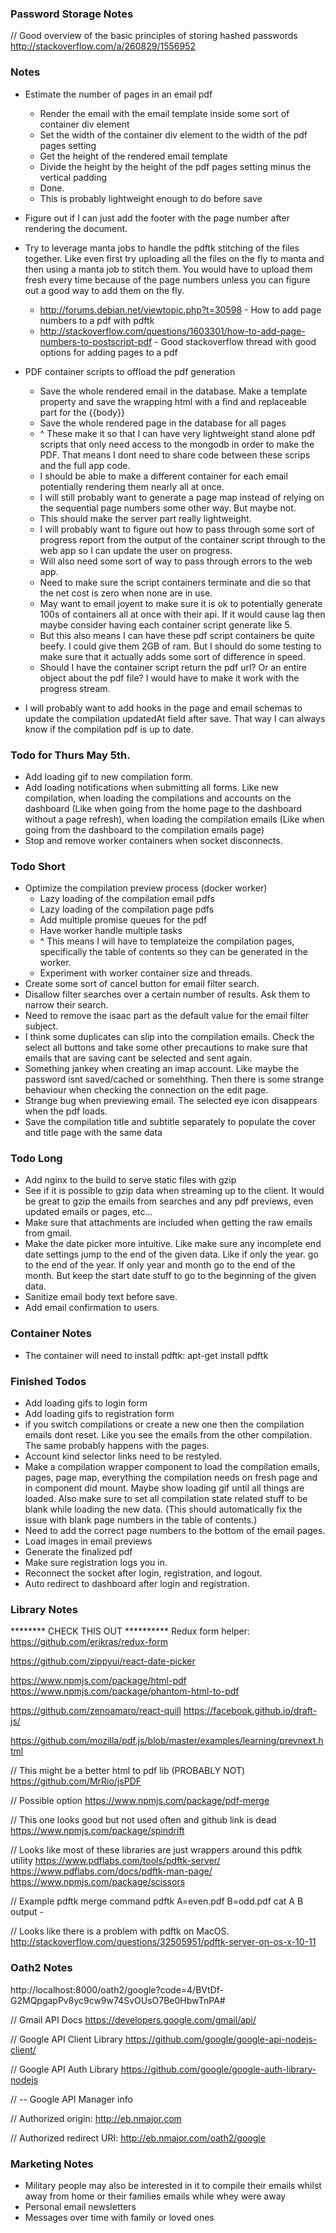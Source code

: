 
### Password Storage Notes
// Good overview of the basic principles of storing hashed passwords
http://stackoverflow.com/a/260829/1556952

### Notes

- Estimate the number of pages in an email pdf
  - Render the email with the email template inside some sort of container div element
  - Set the width of the container div element to the width of the pdf pages setting
  - Get the height of the rendered email template
  - Divide the height by the height of the pdf pages setting minus the vertical padding
  - Done.
  - This is probably lightweight enough to do before save

- Figure out if I can just add the footer with the page number after rendering the document.

- Try to leverage manta jobs to handle the pdftk stitching of the files together. Like even first try uploading all the files on the fly to manta and then using a manta job to stitch them. You would have to upload them fresh every time because of the page numbers unless you can figure out a good way to add them on the fly.
  - http://forums.debian.net/viewtopic.php?t=30598 - How to add page numbers to a pdf with pdftk
  - http://stackoverflow.com/questions/1603301/how-to-add-page-numbers-to-postscript-pdf - Good stackoverflow thread with good options for adding pages to a pdf

- PDF container scripts to offload the pdf generation
  - Save the whole rendered email in the database. Make a template property and save the wrapping html with a find and replaceable part for the {{body}}
  - Save the whole rendered page in the database for all pages
  - ^ These make it so that I can have very lightweight stand alone pdf scripts that only need access to the mongodb in order to make the PDF. That means I dont need to share code between these scrips and the full app code.
  - I should be able to make a different container for each email potentially rendering them nearly all at once.
  - I will still probably want to generate a page map instead of relying on the sequential page numbers some other way. But maybe not.
  - This should make the server part really lightweight.
  - I will probably want to figure out how to pass through some sort of progress report from the output of the container script through to the web app so I can update the user on progress.
  - Will also need some sort of way to pass through errors to the web app.
  - Need to make sure the script containers terminate and die so that the net cost is zero when none are in use.
  - May want to email joyent to make sure it is ok to potentially generate 100s of containers all at once with their api. If it would cause lag then maybe consider having each container script generate like 5.
  - But this also means I can have these pdf script containers be quite beefy. I could give them 2GB of ram. But I should do some testing to make sure that it actually adds some sort of difference in speed.
  - Should I have the container script return the pdf url? Or an entire object about the pdf file? I would have to make it work with the progress stream.

- I will probably want to add hooks in the page and email schemas to update the compilation updatedAt field after save. That way I can always know if the compilation pdf is up to date.


### Todo for Thurs May 5th.
- Add loading gif to new compilation form.
- Add loading notifications when submitting all forms. Like new compilation, when loading the compilations and accounts on the dashboard (Like when going from the home page to the dashboard without a page refresh), when loading the compilation emails (Like when going from the dashboard to the compilation emails page)
- Stop and remove worker containers when socket disconnects.

### Todo Short
- Optimize the compilation preview process (docker worker)
  - Lazy loading of the compilation email pdfs
  - Lazy loading of the compilation page pdfs
  - Add multiple promise queues for the pdf
  - Have worker handle multiple tasks
  - ^ This means I will have to templateize the compilation pages, specifically the table of contents so they can be generated in the worker.
  - Experiment with worker container size and threads.
- Create some sort of cancel button for email filter search.
- Disallow filter searches over a certain number of results. Ask them to narrow their search.
- Need to remove the isaac part as the default value for the email filter subject.
- I think some duplicates can slip into the compilation emails. Check the select all buttons and take some other precautions to make sure that emails that are saving cant be selected and sent again.
- Something jankey when creating an imap account. Like maybe the password isnt saved/cached or somehthing. Then there is some strange behaviour when checking the connection on the edit page.
- Strange bug when previewing email. The selected eye icon disappears when the pdf loads.
- Save the compilation title and subtitle separately to populate the cover and title page with the same data

### Todo Long

- Add nginx to the build to serve static files with gzip
- See if it is possible to gzip data when streaming up to the client. It would be great to gzip the emails from searches and any pdf previews, even updated emails or pages, etc...
- Make sure that attachments are included when getting the raw emails from gmail.
- Make the date picker more intuitive. Like make sure any incomplete end date settings jump to the end of the given data. Like if only the year. go to the end of the year. If only year and month go to the end of the month. But keep the start date stuff to go to the beginning of the given data.
- Sanitize email body text before save.
- Add email confirmation to users.

### Container Notes

- The container will need to install pdftk: apt-get install pdftk

### Finished Todos

- Add loading gifs to login form
- Add loading gifs to registration form
- if you switch compilations or create a new one then the compilation emails dont reset. Like you see the emails from the other compilation. The same probably happens with the pages.
- Account kind selector links need to be restyled.
- Make a compilation wrapper component to load the compilation emails, pages, page map, everything the compilation needs on fresh page and in component did mount. Maybe show loading gif until all things are loaded. Also make sure to set all compilation state related stuff to be blank while loading the new data. (This should automatically fix the issue with blank page numbers in the table of contents.)
- Need to add the correct page numbers to the bottom of the email pages.
- Load images in email previews
- Generate the finalized pdf
- Make sure registration logs you in.
- Reconnect the socket after login, registration, and logout.
- Auto redirect to dashboard after login and registration.

### Library Notes

******** CHECK THIS OUT **********
Redux form helper:
https://github.com/erikras/redux-form

https://github.com/zippyui/react-date-picker

https://www.npmjs.com/package/html-pdf
https://www.npmjs.com/package/phantom-html-to-pdf

https://github.com/zenoamaro/react-quill
https://facebook.github.io/draft-js/

https://github.com/mozilla/pdf.js/blob/master/examples/learning/prevnext.html

// This might be a better html to pdf lib (PROBABLY NOT)
https://github.com/MrRio/jsPDF

// Possible option
https://www.npmjs.com/package/pdf-merge

// This one looks good but not used often and github link is dead
https://www.npmjs.com/package/spindrift

// Looks like most of these libraries are just wrappers around this pdftk utility
https://www.pdflabs.com/tools/pdftk-server/
https://www.pdflabs.com/docs/pdftk-man-page/
https://www.npmjs.com/package/scissors

// Example pdftk merge command
pdftk A=even.pdf B=odd.pdf cat A B output -

// Looks like there is a problem with pdftk on MacOS.
http://stackoverflow.com/questions/32505951/pdftk-server-on-os-x-10-11


### Oath2 Notes

http://localhost:8000/oath2/google?code=4/BVtDf-G2MQpgapPv8yc9cw9w74SvOUsO7Be0HbwTnPA#

// Gmail API Docs
https://developers.google.com/gmail/api/

// Google API Client Library
https://github.com/google/google-api-nodejs-client/

// Google API Auth Library
https://github.com/google/google-auth-library-nodejs

// -- Google API Manager info

// Authorized origin:
http://eb.nmajor.com

// Authorized redirect URI:
http://eb.nmajor.com/oath2/google


### Marketing Notes

- Military people may also be interested in it to compile their emails whilst away from home or their families emails while whey were away
- Personal email newsletters
- Messages over time with family or loved ones
